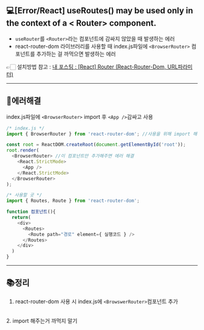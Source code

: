 ## 💻[Error/React] useRoutes() may be used only in the context of a < Router> component.
- ```useRouter```를 ```<Router>```라는 컴포넌트에 감싸지 않았을 때 발생하는 에러
- react-router-dom 라이브러리를 사용할 때 index.js파일에 ```<BrowserRouter>``` 컴포넌트를 추가하는 걸 까먹으면 발생하는 에러

👉🏻 설치방법 참고 : [내 포스팅 : [React] Router (React-Router-Dom, URL파라미터)](https://velog.io/@keynene/ReactReact-Router-Dom) 

* * *

## 📝에러해결
index.js파일에 ```<BrowserRouter>``` import 후 ```<App />```감싸고 사용
```javascript
/* index.js */
import { BrowserRouter } from 'react-router-dom'; //사용을 위해 import 해주고

const root = ReactDOM.createRoot(document.getElementById('root'));
root.render(
  <BrowserRouter> //이 컴포넌트만 추가해주면 에러 해결
    <React.StrictMode>
      <App />
    </React.StrictMode>
  </BrowserRouter>
);

/* 사용할 곳 */
import { Routes, Route } from 'react-router-dom';

function 컴포넌트(){
  return(
    <div>
      <Routes>
        <Route path="경로" element={ 실행코드 } />
      </Routes>
    </div>
  )
}
```

* * *

## 📚정리
1. react-router-dom 사용 시 index.js에 ```<BrowswerRouter>```컴포넌트 추가
<br>
2. import 해주는거 까먹지 말기




